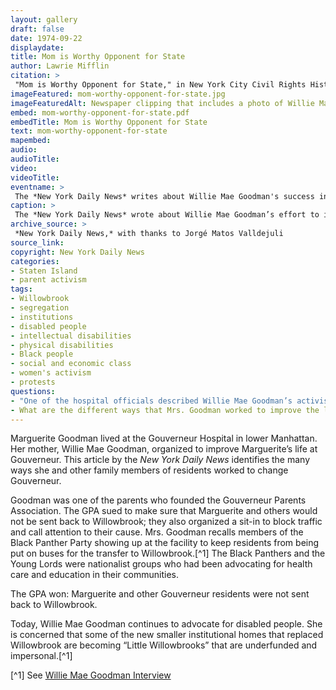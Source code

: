 ```yaml
--- 
layout: gallery
draft: false
date: 1974-09-22
displaydate: 
title: Mom is Worthy Opponent for State
author: Lawrie Mifflin
citation: >
 "Mom is Worthy Opponent for State," in New York City Civil Rights History, Accessed: [Month Day, Year], https://nyccivilrightshistory.org/site-preview/topics/black-latina-women/gouverneur-parents-association/mom-worthy-opponent-for-state.
imageFeatured: mom-worthy-opponent-for-state.jpg
imageFeaturedAlt: Newspaper clipping that includes a photo of Willie Mae Goodman, who is a Black woman, visiting her 18-year old daughter Marguerite in the Gouverneur State School.
embed: mom-worthy-opponent-for-state.pdf
embedTitle: Mom is Worthy Opponent for State
text: mom-worthy-opponent-for-state
mapembed: 
audio: 
audioTitle: 
video: 
videoTitle: 
eventname: >
 The *New York Daily News* writes about Willie Mae Goodman's success in keeping her daughter Marguerite at the Gouverneur Hospital and improving the care of all residents there.
caption: >
 The *New York Daily News* wrote about Willie Mae Goodman’s effort to improve conditions for her daughter Marguerite and others at the Gouverneur Hospital.
archive_source: >
 *New York Daily News,* with thanks to Jorgé Matos Valldejuli
source_link: 
copyright: New York Daily News
categories: 
- Staten Island
- parent activism
tags: 
- Willowbrook
- segregation
- institutions
- disabled people
- intellectual disabilities
- physical disabilities
- Black people
- social and economic class
- women's activism
- protests
questions: 
- "One of the hospital officials described Willie Mae Goodman’s activism this way: “… her complaining is good – she keeps us on our toes and she keeps the staff and parents inspired.” How do you think Mrs. Goodman would have felt about this description? Whose job is it to ensure good and safe care and education for Marguerite Goodman?"
- What are the different ways that Mrs. Goodman worked to improve the lives of her daughter Marguerite and other disabled people?
--- 
```


Marguerite Goodman lived at the Gouverneur Hospital in lower Manhattan. Her mother, Willie Mae Goodman, organized to improve Marguerite’s life at Gouverneur. This article by the *New York Daily News* identifies the many ways she and other family members of residents worked to change Gouverneur.

Goodman was one of the parents who founded the Gouverneur Parents Association. The GPA sued to make sure that Marguerite and others would not be sent back to Willowbrook; they also organized a sit-in to block traffic and call attention to their cause. Mrs. Goodman recalls members of the Black Panther Party showing up at the facility to keep residents from being put on buses for the transfer to Willowbrook.[^1] The Black Panthers and the Young Lords were nationalist groups who had been advocating for health care and education in their communities.

The GPA won: Marguerite and other Gouverneur residents were not sent back to Willowbrook.

Today, Willie Mae Goodman continues to advocate for disabled people. She is concerned that some of the new smaller institutional homes that replaced Willowbrook are becoming “Little Willowbrooks” that are underfunded and impersonal.[^1]

[^1] See [Willie Mae Goodman Interview](/topics/black-latina-women/gouverneur-parents-association/willie-mae-goodman)
